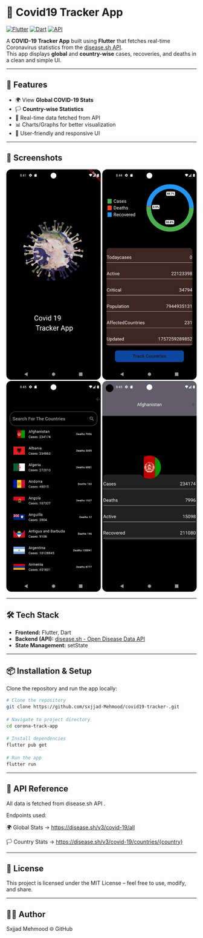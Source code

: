 # 🦠 Covid19 Tracker App

[![Flutter](https://img.shields.io/badge/Flutter-02569B?style=for-the-badge&logo=flutter&logoColor=white)](https://flutter.dev/)
[![Dart](https://img.shields.io/badge/Dart-0175C2?style=for-the-badge&logo=dart&logoColor=white)](https://dart.dev/)
[![API](https://img.shields.io/badge/API-disease.sh-green?style=for-the-badge)](https://disease.sh/)

A **COVID-19 Tracker App** built using **Flutter** that fetches real-time Coronavirus statistics from the [disease.sh API](https://disease.sh/v3/covid-19/).  
This app displays **global** and **country-wise** cases, recoveries, and deaths in a clean and simple UI.

---

## 🚀 Features
- 🌍 View **Global COVID-19 Stats**
- 🏳️ **Country-wise Statistics**
- 🔄 Real-time data fetched from API
- 📊 Charts/Graphs for better visualization
- 🎨 User-friendly and responsive UI

---

## 📸 Screenshots
<p align="center">
  <img src="Screenshots/splashscreen.png" alt="Global Stats" width="250"/>
  <img src="Screenshots/home.png" alt="Home Screen" width="250"/>
  <img src="Screenshots/search.png" alt="Country Stats" width="250"/>
  <img src="Screenshots/details.png" alt="Global Stats" width="250"/>

</p>


---

## 🛠️ Tech Stack
- **Frontend:** Flutter, Dart
- **Backend (API):** [disease.sh - Open Disease Data API](https://disease.sh/v3/covid-19/)
- **State Management:** setState

---

## 📦 Installation & Setup

Clone the repository and run the app locally:

```bash
# Clone the repository
git clone https://github.com/sxjjad-Mehmood/covid19-tracker-.git

# Navigate to project directory
cd corona-track-app

# Install dependencies
flutter pub get

# Run the app
flutter run
```
---
## 📡 API Reference

All data is fetched from disease.sh API
.

Endpoints used:

🌍 Global Stats → https://disease.sh/v3/covid-19/all

🏳️ Country Stats → https://disease.sh/v3/covid-19/countries/{country}

---
## 📜 License

This project is licensed under the MIT License – feel free to use, modify, and share.

---

## 👨‍💻 Author

Sxjjad Mehmood
🌐 GitHub